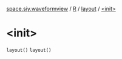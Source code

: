 [space.siy.waveformview](../../index.md) / [R](../index.md) / [layout](index.md) / [&lt;init&gt;](./-init-.md)

# &lt;init&gt;

`layout()`
`layout()`